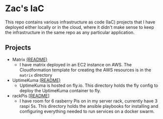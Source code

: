 # Zac's IaC

This repo contains various infrastructure as code (IaC) projects that I have deployed either locally or in the cloud, where it didn't make sense to keep the infrastructure in the same repo as any particular application.

## Projects

- Matrix [(README)](matrix/README.md)
  - I have matrix deployed in an EC2 instance on AWS. The Cloudformation template for creating the AWS resources is in the `matrix` directory
- UptimeKuma [(README)](./uptime-kuma/README.md)
  - UptimeKuma is hosted on fly.io. This directory holds the fly config to deploy the UptimeKuma container to fly.
- rackPis [[README]](./rackPis/README.md)
  - I have room for 6 rasberry Pis on in my server rack, currently have 3 raspi 5s. This directory holds the ansible playbooks for installing and configuring everything needed to run services on a docker swarm.
